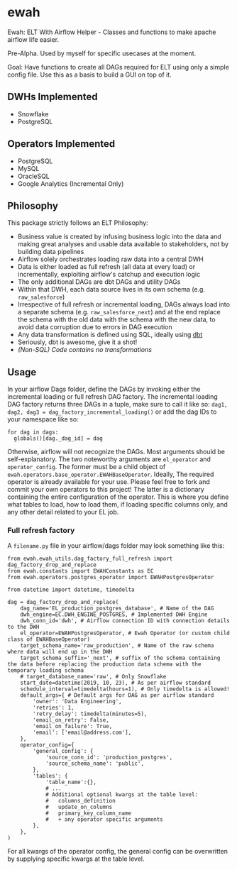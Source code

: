 # ewah
Ewah: ELT With Airflow Helper - Classes and functions to make apache airflow life easier.

Pre-Alpha. Used by myself for specific usecases at the moment.

Goal: Have functions to create all DAGs required for ELT using only a simple config file. Use this as a basis to build a GUI on top of it.

## DWHs Implemented
- Snowflake
- PostgreSQL

## Operators Implemented
- PostgreSQL
- MySQL
- OracleSQL
- Google Analytics (Incremental Only)

## Philosophy

This package strictly follows an ELT Philosophy:
- Business value is created by infusing business logic into the data and making great analyses and usable data available to stakeholders, not by building data pipelines
- Airflow solely orchestrates loading raw data into a central DWH
- Data is either loaded as full refresh (all data at every load) or incrementally, exploiting airflow's catchup and execution logic
- The only additional DAGs are dbt DAGs and utility DAGs
- Within that DWH, each data source lives in its own schema (e.g. `raw_salesforce`)
- Irrespective of full refresh or incremental loading, DAGs always load into a separate schema (e.g. `raw_salesforce_next`) and at the end replace the schema with the old data with the schema with the new data, to avoid data corruption due to errors in DAG execution
- Any data transformation is defined using SQL, ideally using [dbt](https://github.com/fishtown-analytics/dbt)
- Seriously, dbt is awesome, give it a shot!
- *(Non-SQL) Code contains no transformations*

## Usage

In your airflow Dags folder, define the DAGs by invoking either the incremental loading or full refresh DAG factory. The incremental loading DAG factory returns three DAGs in a tuple, make sure to call it like so: `dag1, dag2, dag3 = dag_factory_incremental_loading()` or add the dag IDs to your namespace like so:
```dags = dag_factory_incremental_loading()
for dag in dags:
  globals()[dag._dag_id] = dag
```
Otherwise, airflow will not recognize the DAGs. Most arguments should be self-explanatory. The two noteworthy arguments are `el_operator` and `operator_config`.
The former must be a child object of `ewah.operators.base_operator.EWAHBaseOperator`. Ideally, The required operator is already available for your use. Please feel free to fork and commit your own operators to this project! The latter is a dictionary containing the entire configuration of the operator. This is where you define what tables to load, how to load them, if loading specific columns only, and any other detail related to your EL job.

### Full refresh factory

A `filename.py` file in your airflow/dags folder may look something like this:
```
from ewah.ewah_utils.dag_factory_full_refresh import dag_factory_drop_and_replace
from ewah.constants import EWAHConstants as EC
from ewah.operators.postgres_operator import EWAHPostgresOperator

from datetime import datetime, timedelta

dag = dag_factory_drop_and_replace(
    dag_name='EL_production_postgres_database', # Name of the DAG
    dwh_engine=EC.DWH_ENGINE_POSTGRES, # Implemented DWH Engine
    dwh_conn_id='dwh', # Airflow connection ID with connection details to the DWH
    el_operator=EWAHPostgresOperator, # Ewah Operator (or custom child class of EWAHBaseOperator)
    target_schema_name='raw_production', # Name of the raw schema where data will end up in the DWH
    target_schema_suffix='_next', # suffix of the schema containing the data before replacing the production data schema with the temporary loading schema
    # target_database_name='raw', # Only Snowflake
    start_date=datetime(2019, 10, 23), # As per airflow standard
    schedule_interval=timedelta(hours=1), # Only timedelta is allowed!
    default_args={ # Default args for DAG as per airflow standard
        'owner': 'Data Engineering',
        'retries': 1,
        'retry_delay': timedelta(minutes=5),
        'email_on_retry': False,
        'email_on_failure': True,
        'email': ['email@address.com'],
    },
    operator_config={
        'general_config': {
            'source_conn_id': 'production_postgres',
            'source_schema_name': 'public',
        },
        'tables': {
            'table_name':{},
            # ...
            # Additional optional kwargs at the table level:
            #   columns_definition  
            #   update_on_columns
            #   primary_key_column_name
            #   + any operator specific arguments
        },
    },
)
```

For all kwargs of the operator config, the general config can be overwritten by supplying specific kwargs at the table level.
